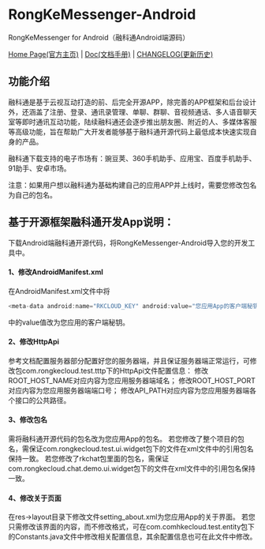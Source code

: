 # RongKeMessenger-Android
RongKeMessenger for Android（融科通Android端源码）

[Home Page(官方主页)](http://www.rongkecloud.com) | [Doc(文档手册)](http://www.rongkecloud.com/download/rongketong/doc.zip) | [CHANGELOG(更新历史)](https://github.com/rongkecloud/RongKeMessenger-Android/blob/master/CHANGELOG.md)

## 功能介绍
融科通是基于云视互动打造的前、后完全开源APP，除完善的APP框架和后台设计外，还涵盖了注册、登录、通讯录管理、单聊、群聊、音视频通话、多人语音聊天室等即时通讯互动功能，陆续融科通还会逐步推出朋友圈、附近的人、多媒体客服等高级功能，旨在帮助广大开发者能够基于融科通开源代码上最低成本快速实现自身的产品。

融科通下载支持的电子市场有：豌豆荚、360手机助手、应用宝、百度手机助手、91助手、安卓市场。

注意：如果用户想以融科通为基础构建自己的应用APP并上线时，需要您修改包名为自己的包名。

## 基于开源框架融科通开发App说明：

下载Android端融科通开源代码，将RongKeMessenger-Android导入您的开发工具中。

#### 1、修改AndroidManifest.xml <br>
在AndroidManifest.xml文件中将
```Java
<meta-data android:name="RKCLOUD_KEY" android:value="您应用App的客户端秘钥" /> //Java
```
中的value值改为您应用的客户端秘钥。

#### 2、修改HttpApi <br>
参考文档配置服务器部分配置好您的服务器端，并且保证服务器端正常运行，可修改包com.rongkecloud.test.tttp下的HttpApi文件配置信息：
修改ROOT_HOST_NAME对应内容为您应用服务器端域名；
修改ROOT_HOST_PORT对应内容为您应用服务器端端口号；
修改API_PATH对应内容为您应用服务器端各个接口的公共路径。

#### 3、修改包名 <br>
需将融科通开源代码的包名改为您应用App的包名。
若您修改了整个项目的包名，需保证com.rongkecloud.test.ui.widget包下的文件在xml文件中的引用包名保持一致。
若您修改了rkchat包里面的包名，需保证com.rongkecloud.chat.demo.ui.widget包下的文件在xml文件中的引用包名保持一致。

#### 4、修改关于页面 <br>
在res->layout目录下修改文件setting_about.xml为您应用App的关于界面。
若您只需修改该界面的内容，而不修改格式，可在com.comhkecloud.test.entity包下的Constants.java文件中修改相关配置信息，其余配置信息也可在此文件中修改。
